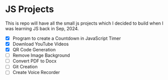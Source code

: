 # JS Projects

This is repo will have all the small js projects which I decided to build when I was learning JS back in Sep, 2024.

- [x] Program to create a Countdown in JavaScript Timer
- [x] Download YouTube Videos
- [x] QR Code Generation
- [ ] Remove Image Background
- [ ] Convert PDF to Docx
- [ ] Git Creation
- [ ] Create Voice Recorder
